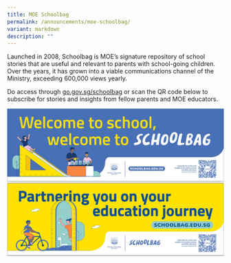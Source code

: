 ```yaml
---
title: MOE Schoolbag
permalink: /announcements/moe-schoolbag/
variant: markdown
description: ""
---
```

Launched in 2008, Schoolbag is MOE’s signature repository of school stories that are useful and relevant to parents with school-going children. Over the years, it has grown into a viable communications channel of the Ministry, exceeding 600,000 views yearly.  

Do access through [go.gov.sg/schoolbag](go.gov.sg/schoolbag) or scan the QR code below to subscribe for stories and insights from fellow parents and MOE educators.

![](/images/Announcement/Welcome_to_SchoolBag_2025.jpg)
<br>
![](/images/Announcement/Partnering_on_Education_Journey_2025.jpg)